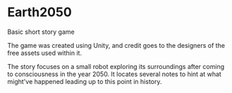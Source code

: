 # Earth2050
 Basic short story game

The game was created using Unity, and credit goes to the designers of the free assets used within it.

The story focuses on a small robot exploring its surroundings after coming to consciousness in the year 2050. 
It locates several notes to hint at what might've happened leading up to this point in history.

